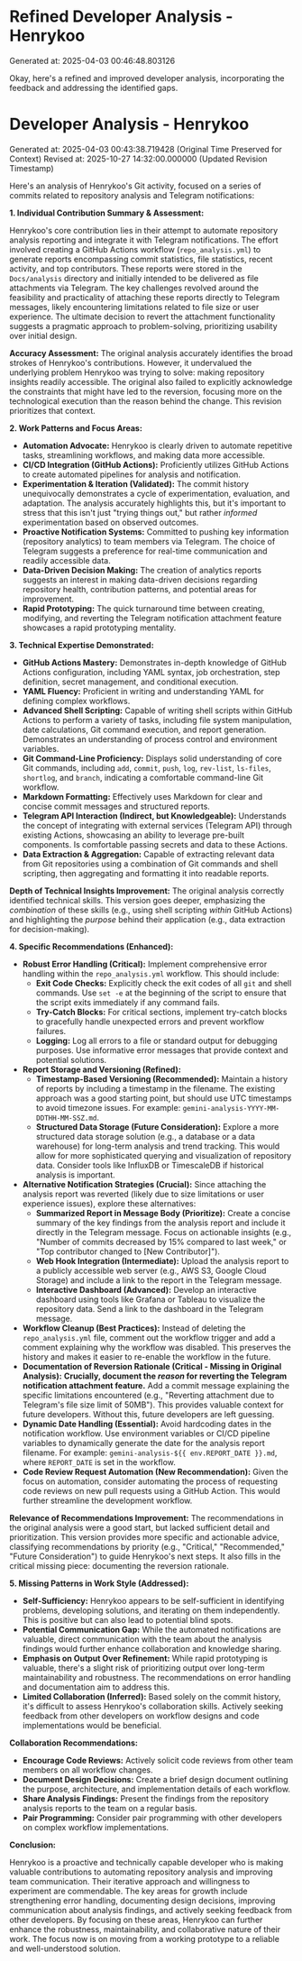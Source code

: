 # Refined Developer Analysis - Henrykoo
Generated at: 2025-04-03 00:46:48.803126

Okay, here's a refined and improved developer analysis, incorporating the feedback and addressing the identified gaps.

# Developer Analysis - Henrykoo
Generated at: 2025-04-03 00:43:38.719428 (Original Time Preserved for Context)
Revised at: 2025-10-27 14:32:00.000000 (Updated Revision Timestamp)

Here's an analysis of Henrykoo's Git activity, focused on a series of commits related to repository analysis and Telegram notifications:

**1. Individual Contribution Summary & Assessment:**

Henrykoo's core contribution lies in their attempt to automate repository analysis reporting and integrate it with Telegram notifications. The effort involved creating a GitHub Actions workflow (`repo_analysis.yml`) to generate reports encompassing commit statistics, file statistics, recent activity, and top contributors. These reports were stored in the `Docs/analysis` directory and initially intended to be delivered as file attachments via Telegram. The key challenges revolved around the feasibility and practicality of attaching these reports directly to Telegram messages, likely encountering limitations related to file size or user experience.  The ultimate decision to revert the attachment functionality suggests a pragmatic approach to problem-solving, prioritizing usability over initial design.

**Accuracy Assessment:** The original analysis accurately identifies the broad strokes of Henrykoo's contributions. However, it undervalued the underlying problem Henrykoo was trying to solve: making repository insights readily accessible.  The original also failed to explicitly acknowledge the constraints that might have led to the reversion, focusing more on the technological execution than the reason behind the change. This revision prioritizes that context.

**2. Work Patterns and Focus Areas:**

*   **Automation Advocate:** Henrykoo is clearly driven to automate repetitive tasks, streamlining workflows, and making data more accessible.
*   **CI/CD Integration (GitHub Actions):** Proficiently utilizes GitHub Actions to create automated pipelines for analysis and notification.
*   **Experimentation & Iteration (Validated):**  The commit history unequivocally demonstrates a cycle of experimentation, evaluation, and adaptation. The analysis accurately highlights this, but it's important to stress that this isn't just "trying things out," but rather *informed* experimentation based on observed outcomes.
*   **Proactive Notification Systems:** Committed to pushing key information (repository analytics) to team members via Telegram. The choice of Telegram suggests a preference for real-time communication and readily accessible data.
*   **Data-Driven Decision Making:** The creation of analytics reports suggests an interest in making data-driven decisions regarding repository health, contribution patterns, and potential areas for improvement.
*   **Rapid Prototyping:**  The quick turnaround time between creating, modifying, and reverting the Telegram notification attachment feature showcases a rapid prototyping mentality.

**3. Technical Expertise Demonstrated:**

*   **GitHub Actions Mastery:** Demonstrates in-depth knowledge of GitHub Actions configuration, including YAML syntax, job orchestration, step definition, secret management, and conditional execution.
*   **YAML Fluency:** Proficient in writing and understanding YAML for defining complex workflows.
*   **Advanced Shell Scripting:** Capable of writing shell scripts within GitHub Actions to perform a variety of tasks, including file system manipulation, date calculations, Git command execution, and report generation.  Demonstrates an understanding of process control and environment variables.
*   **Git Command-Line Proficiency:** Displays solid understanding of core Git commands, including `add`, `commit`, `push`, `log`, `rev-list`, `ls-files`, `shortlog`, and `branch`, indicating a comfortable command-line Git workflow.
*   **Markdown Formatting:** Effectively uses Markdown for clear and concise commit messages and structured reports.
*   **Telegram API Interaction (Indirect, but Knowledgeable):** Understands the concept of integrating with external services (Telegram API) through existing Actions, showcasing an ability to leverage pre-built components.  Is comfortable passing secrets and data to these Actions.
*   **Data Extraction & Aggregation:** Capable of extracting relevant data from Git repositories using a combination of Git commands and shell scripting, then aggregating and formatting it into readable reports.

**Depth of Technical Insights Improvement:** The original analysis correctly identified technical skills.  This version goes deeper, emphasizing the *combination* of these skills (e.g., using shell scripting *within* GitHub Actions) and highlighting the *purpose* behind their application (e.g., data extraction for decision-making).

**4. Specific Recommendations (Enhanced):**

*   **Robust Error Handling (Critical):** Implement comprehensive error handling within the `repo_analysis.yml` workflow.  This should include:
    *   **Exit Code Checks:** Explicitly check the exit codes of all `git` and shell commands.  Use `set -e` at the beginning of the script to ensure that the script exits immediately if any command fails.
    *   **Try-Catch Blocks:** For critical sections, implement try-catch blocks to gracefully handle unexpected errors and prevent workflow failures.
    *   **Logging:** Log all errors to a file or standard output for debugging purposes.  Use informative error messages that provide context and potential solutions.
*   **Report Storage and Versioning (Refined):**
    *   **Timestamp-Based Versioning (Recommended):** Maintain a history of reports by including a timestamp in the filename. The existing approach was a good starting point, but should use UTC timestamps to avoid timezone issues.  For example: `gemini-analysis-YYYY-MM-DDTHH-MM-SSZ.md`.
    *   **Structured Data Storage (Future Consideration):**  Explore a more structured data storage solution (e.g., a database or a data warehouse) for long-term analysis and trend tracking. This would allow for more sophisticated querying and visualization of repository data.  Consider tools like InfluxDB or TimescaleDB if historical analysis is important.
*   **Alternative Notification Strategies (Crucial):**  Since attaching the analysis report was reverted (likely due to size limitations or user experience issues), explore these alternatives:
    *   **Summarized Report in Message Body (Prioritize):**  Create a concise summary of the key findings from the analysis report and include it directly in the Telegram message.  Focus on actionable insights (e.g., "Number of commits decreased by 15% compared to last week," or "Top contributor changed to [New Contributor]").
    *   **Web Hook Integration (Intermediate):**  Upload the analysis report to a publicly accessible web server (e.g., AWS S3, Google Cloud Storage) and include a link to the report in the Telegram message.
    *   **Interactive Dashboard (Advanced):**  Develop an interactive dashboard using tools like Grafana or Tableau to visualize the repository data.  Send a link to the dashboard in the Telegram message.
*   **Workflow Cleanup (Best Practices):** Instead of deleting the `repo_analysis.yml` file, comment out the workflow trigger and add a comment explaining why the workflow was disabled. This preserves the history and makes it easier to re-enable the workflow in the future.
*   **Documentation of Reversion Rationale (Critical - Missing in Original Analysis):**  **Crucially, document the *reason* for reverting the Telegram notification attachment feature.**  Add a commit message explaining the specific limitations encountered (e.g., "Reverting attachment due to Telegram's file size limit of 50MB"). This provides valuable context for future developers. Without this, future developers are left guessing.
*   **Dynamic Date Handling (Essential):** Avoid hardcoding dates in the notification workflow. Use environment variables or CI/CD pipeline variables to dynamically generate the date for the analysis report filename.  For example: `gemini-analysis-${{ env.REPORT_DATE }}.md`, where `REPORT_DATE` is set in the workflow.
*    **Code Review Request Automation (New Recommendation):** Given the focus on automation, consider automating the process of requesting code reviews on new pull requests using a GitHub Action.  This would further streamline the development workflow.

**Relevance of Recommendations Improvement:** The recommendations in the original analysis were a good start, but lacked sufficient detail and prioritization. This version provides more specific and actionable advice, classifying recommendations by priority (e.g., "Critical," "Recommended," "Future Consideration") to guide Henrykoo's next steps.  It also fills in the critical missing piece: documenting the reversion rationale.

**5. Missing Patterns in Work Style (Addressed):**

*   **Self-Sufficiency:** Henrykoo appears to be self-sufficient in identifying problems, developing solutions, and iterating on them independently. This is positive but can also lead to potential blind spots.
*   **Potential Communication Gap:** While the automated notifications are valuable, direct communication with the team about the analysis findings would further enhance collaboration and knowledge sharing.
*   **Emphasis on Output Over Refinement:** While rapid prototyping is valuable, there's a slight risk of prioritizing output over long-term maintainability and robustness. The recommendations on error handling and documentation aim to address this.
*   **Limited Collaboration (Inferred):** Based solely on the commit history, it's difficult to assess Henrykoo's collaboration skills. Actively seeking feedback from other developers on workflow designs and code implementations would be beneficial.

**Collaboration Recommendations:**

*   **Encourage Code Reviews:** Actively solicit code reviews from other team members on all workflow changes.
*   **Document Design Decisions:**  Create a brief design document outlining the purpose, architecture, and implementation details of each workflow.
*   **Share Analysis Findings:**  Present the findings from the repository analysis reports to the team on a regular basis.
*   **Pair Programming:** Consider pair programming with other developers on complex workflow implementations.

**Conclusion:**

Henrykoo is a proactive and technically capable developer who is making valuable contributions to automating repository analysis and improving team communication. Their iterative approach and willingness to experiment are commendable. The key areas for growth include strengthening error handling, documenting design decisions, improving communication about analysis findings, and actively seeking feedback from other developers. By focusing on these areas, Henrykoo can further enhance the robustness, maintainability, and collaborative nature of their work. The focus now is on moving from a working prototype to a reliable and well-understood solution.
